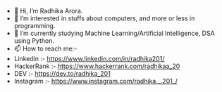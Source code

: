 - 👋 Hi, I’m Radhika Arora.
- 👀 I’m interested in stuffs about computers, and more or less in programming.
- 🌱 I’m currently studying Machine Learning/Artificial Intelligence, DSA using Python.
- 📫 How to reach me:-
- Linkedin :- https://www.linkedin.com/in/radhika201/
- HackerRank :- https://www.hackerrank.com/radhikaa_20
- DEV :- https://dev.to/radhika_201
- Instagram :- https://www.instagram.com/radhika._.201_/



<!---
radhika-020/radhika-020 is a ✨ special ✨ repository because its `README.md` (this file) appears on your GitHub profile.
You can click the Preview link to take a look at your changes.
--->
